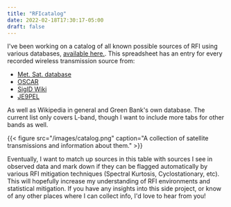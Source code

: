 ```yaml
---
title: "RFIcatalog"
date: 2022-02-18T17:30:17-05:00
draft: false
---
```



I've been working on a catalog of all known possible sources of RFI using various databases, [available here.](https://docs.google.com/spreadsheets/d/1MAK5FBJo5xIQESxf3t1DqE8f7ujrwv9_bjh3k_xaB28/edit?usp=sharing). This spreadsheet has an entry for every recorded wireless transmission source from:

 - [Met. Sat. database](http://mdkenny.customer.netspace.net.au/metsat_frequencies.html)
 - [OSCAR](https://space.oscar.wmo.int/satellitefrequencies)
 - [SigID Wiki](https://www.sigidwiki.com/wiki/Signal_Identification_Guide)
 - [JE9PEL](http://www.ne.jp/asahi/hamradio/je9pel/satslist.htm)

As well as Wikipedia in general and Green Bank's own database. The current list only covers L-band, though I want to include more tabs for other bands as well.

{{< figure src="/images/catalog.png"
caption="A collection of satellite transmissions and information about them." >}}

Eventually, I want to match up sources in this table with sources I see in observed data and mark down if they can be flagged automatically by various RFI mitigation techniques (Spectral Kurtosis, Cyclostationary, etc). This will hopefully increase my understanding of RFI environments and statistical mitigation. If you have any insights into this side project, or know of any other places where I can collect info, I'd love to hear from you!

